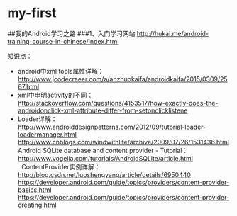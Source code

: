 # my-first
##我的Android学习之路
###1、入门学习网站
http://hukai.me/android-training-course-in-chinese/index.html

知识点：
- android中xml tools属性详解：  
    http://www.jcodecraeer.com/a/anzhuokaifa/androidkaifa/2015/0309/2567.html
- xml中申明activity的不同：  
    http://stackoverflow.com/questions/4153517/how-exactly-does-the-androidonclick-xml-attribute-differ-from-setonclicklistene
- Loader详解：  
    http://www.androiddesignpatterns.com/2012/09/tutorial-loader-loadermanager.html  
    http://www.cnblogs.com/windwithlife/archive/2009/07/26/1531436.html  
    Android SQLite database and content provider - Tutorial：http://www.vogella.com/tutorials/AndroidSQLite/article.html  
    ContentProvider实例详解：http://blog.csdn.net/luoshengyang/article/details/6950440  
    https://developer.android.com/guide/topics/providers/content-provider-basics.html  
    https://developer.android.com/guide/topics/providers/content-provider-creating.html  
